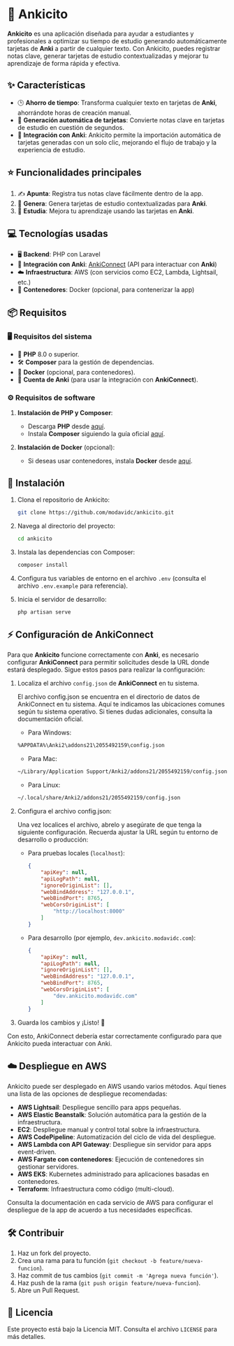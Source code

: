 # 🧠 **Ankicito**

**Ankicito** es una aplicación diseñada para ayudar a estudiantes y profesionales a optimizar su tiempo de estudio generando automáticamente tarjetas de **Anki** a partir de cualquier texto. Con Ankicito, puedes registrar notas clave, generar tarjetas de estudio contextualizadas y mejorar tu aprendizaje de forma rápida y efectiva.

## ✨ Características

- 🕒 **Ahorro de tiempo**: Transforma cualquier texto en tarjetas de **Anki**, ahorrándote horas de creación manual.
- 🤖 **Generación automática de tarjetas**: Convierte notas clave en tarjetas de estudio en cuestión de segundos.
- 🔗 **Integración con Anki**: Ankicito permite la importación automática de tarjetas generadas con un solo clic, mejorando el flujo de trabajo y la experiencia de estudio.

## ⭐ Funcionalidades principales

1. ✍️ **Apunta**: Registra tus notas clave fácilmente dentro de la app.
2. 🔄 **Genera**: Genera tarjetas de estudio contextualizadas para **Anki**.
3. 🎯 **Estudia**: Mejora tu aprendizaje usando las tarjetas en **Anki**.

## 💻 Tecnologías usadas

- 🖥️ **Backend**: PHP con Laravel
- 🔗 **Integración con Anki**: [AnkiConnect](https://foosoft.net/projects/anki-connect/) (API para interactuar con **Anki**)
- ☁️ **Infraestructura**: AWS (con servicios como EC2, Lambda, Lightsail, etc.)
- 🐳 **Contenedores**: Docker (opcional, para contenerizar la app)

## 📦 Requisitos

### 🖥️ Requisitos del sistema

- 🐘 **PHP** 8.0 o superior.
- 🛠️ **Composer** para la gestión de dependencias.
- 🐳 **Docker** (opcional, para contenedores).
- 🔐 **Cuenta de Anki** (para usar la integración con **AnkiConnect**).

### ⚙️ Requisitos de software

1. **Instalación de PHP y Composer**:
    - Descarga **PHP** desde [aquí](https://www.php.net/downloads).
    - Instala **Composer** siguiendo la guía oficial [aquí](https://getcomposer.org/download/).

2. **Instalación de Docker** (opcional):
    - Si deseas usar contenedores, instala **Docker** desde [aquí](https://www.docker.com/products/docker-desktop).

## 🔧 Instalación

1. Clona el repositorio de Ankicito:
    ```bash
    git clone https://github.com/modavidc/ankicito.git
    ```
2. Navega al directorio del proyecto:
    ```bash
    cd ankicito
    ```
3. Instala las dependencias con Composer:
    ```bash
    composer install
    ```
4. Configura tus variables de entorno en el archivo `.env` (consulta el archivo `.env.example` para referencia).

5. Inicia el servidor de desarrollo:
    ```bash
    php artisan serve
    ```

## ⚡ Configuración de **AnkiConnect**

Para que **Ankicito** funcione correctamente con **Anki**, es necesario configurar **AnkiConnect** para permitir solicitudes desde la URL donde estará desplegado. Sigue estos pasos para realizar la configuración:

1. Localiza el archivo `config.json` de **AnkiConnect** en tu sistema.

    El archivo config.json se encuentra en el directorio de datos de AnkiConnect en tu sistema. Aquí te indicamos las ubicaciones comunes según tu sistema operativo. Si tienes dudas adicionales, consulta la documentación oficial.
    
    - Para Windows: 
    ```bash
    %APPDATA%\Anki2\addons21\2055492159\config.json
    ```
    
    - Para Mac: 
    ```bash
    ~/Library/Application Support/Anki2/addons21/2055492159/config.json
    ```
    
    - Para Linux: 
    ```bash
    ~/.local/share/Anki2/addons21/2055492159/config.json
    ```    

2. Configura el archivo config.json:
   
    Una vez localices el archivo, abrelo y asegúrate de que tenga la siguiente configuración. Recuerda ajustar la URL según tu entorno de desarrollo o producción:

   - Para pruebas locales (`localhost`):
     ```json
     {
         "apiKey": null,
         "apiLogPath": null,
         "ignoreOriginList": [],
         "webBindAddress": "127.0.0.1",
         "webBindPort": 8765,
         "webCorsOriginList": [
             "http://localhost:8000"
         ]
     }
     ```
   - Para desarrollo (por ejemplo, `dev.ankicito.modavidc.com`):
     ```json
     {
         "apiKey": null,
         "apiLogPath": null,
         "ignoreOriginList": [],
         "webBindAddress": "127.0.0.1",
         "webBindPort": 8765,
         "webCorsOriginList": [
             "dev.ankicito.modavidc.com"
         ]
     }
     ```

3. Guarda los cambios y ¡Listo! 🎉

Con esto, AnkiConnect debería estar correctamente configurado para que Ankicito pueda interactuar con Anki.

## ☁️ Despliegue en AWS

Ankicito puede ser desplegado en AWS usando varios métodos. Aquí tienes una lista de las opciones de despliegue recomendadas:

- **AWS Lightsail**: Despliegue sencillo para apps pequeñas.
- **AWS Elastic Beanstalk**: Solución automática para la gestión de la infraestructura.
- **EC2**: Despliegue manual y control total sobre la infraestructura.
- **AWS CodePipeline**: Automatización del ciclo de vida del despliegue.
- **AWS Lambda con API Gateway**: Despliegue sin servidor para apps event-driven.
- **AWS Fargate con contenedores**: Ejecución de contenedores sin gestionar servidores.
- **AWS EKS**: Kubernetes administrado para aplicaciones basadas en contenedores.
- **Terraform**: Infraestructura como código (multi-cloud).

Consulta la documentación en cada servicio de AWS para configurar el despliegue de la app de acuerdo a tus necesidades específicas.

## 🛠️ Contribuir

1. Haz un fork del proyecto.
2. Crea una rama para tu función (`git checkout -b feature/nueva-funcion`).
3. Haz commit de tus cambios (`git commit -m 'Agrega nueva función'`).
4. Haz push de la rama (`git push origin feature/nueva-funcion`).
5. Abre un Pull Request.

## 📝 Licencia

Este proyecto está bajo la Licencia MIT. Consulta el archivo `LICENSE` para más detalles.